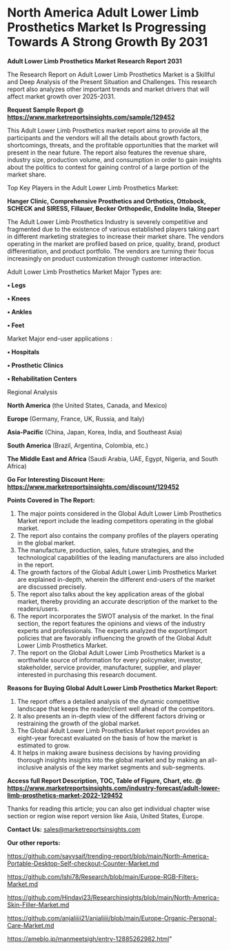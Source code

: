 # North America Adult Lower Limb Prosthetics Market Is Progressing Towards A Strong Growth By 2031

<strong>Adult Lower Limb Prosthetics Market Research Report 2031</strong>

The Research Report on Adult Lower Limb Prosthetics Market is a Skillful and Deep Analysis of the Present Situation and Challenges. This research report also analyzes other important trends and market drivers that will affect market growth over 2025-2031.

<strong>Request Sample Report @ <a href=https://www.marketreportsinsights.com/sample/129452>https://www.marketreportsinsights.com/sample/129452</a></strong>

This Adult Lower Limb Prosthetics market report aims to provide all the participants and the vendors will all the details about growth factors, shortcomings, threats, and the profitable opportunities that the market will present in the near future. The report also features the revenue share, industry size, production volume, and consumption in order to gain insights about the politics to contest for gaining control of a large portion of the market share.

Top Key Players in the Adult Lower Limb Prosthetics Market:

<strong>Hanger Clinic, Comprehensive Prosthetics and Orthotics, Ottobock, SCHECK and SIRESS, Fillauer, Becker Orthopedic, Endolite India, Steeper</strong>

The Adult Lower Limb Prosthetics Industry is severely competitive and fragmented due to the existence of various established players taking part in different marketing strategies to increase their market share. The vendors operating in the market are profiled based on price, quality, brand, product differentiation, and product portfolio. The vendors are turning their focus increasingly on product customization through customer interaction.

Adult Lower Limb Prosthetics Market Major Types are:

<strong>• Legs

• Knees

• Ankles

• Feet</strong>

Market Major end-user applications :

<strong>• Hospitals

• Prosthetic Clinics

• Rehabilitation Centers</strong>

Regional Analysis

</u><strong><b>North America</b></strong> (the United States, Canada, and Mexico)

<strong><b>Europe </b></strong>(Germany, France, UK, Russia, and Italy)

<strong><b>Asia-Pacific</b></strong> (China, Japan, Korea, India, and Southeast Asia)

<strong><b>South America</b></strong> (Brazil, Argentina, Colombia, etc.)

<strong><b>The Middle East and Africa</b></strong> (Saudi Arabia, UAE, Egypt, Nigeria, and South Africa)

<strong>Go For Interesting Discount Here: <a href=https://www.marketreportsinsights.com/discount/129452>https://www.marketreportsinsights.com/discount/129452</a></strong>

<strong>Points Covered in The Report:</strong>
<ol>
  <li>The major points considered in the Global Adult Lower Limb Prosthetics Market report include the leading competitors operating in the global market.</li>
  <li>The report also contains the company profiles of the players operating in the global market.</li>
  <li>The manufacture, production, sales, future strategies, and the technological capabilities of the leading manufacturers are also included in the report.</li>
  <li>The growth factors of the Global Adult Lower Limb Prosthetics Market are explained in-depth, wherein the different end-users of the market are discussed precisely.</li>
  <li>The report also talks about the key application areas of the global market, thereby providing an accurate description of the market to the readers/users.</li>
  <li>The report incorporates the SWOT analysis of the market. In the final section, the report features the opinions and views of the industry experts and professionals. The experts analyzed the export/import policies that are favorably influencing the growth of the Global Adult Lower Limb Prosthetics Market.</li>
  <li>The report on the Global Adult Lower Limb Prosthetics Market is a worthwhile source of information for every policymaker, investor, stakeholder, service provider, manufacturer, supplier, and player interested in purchasing this research document.</li>
</ol>
<strong>Reasons for Buying Global Adult Lower Limb Prosthetics Market Report:</strong>

<ol>
  <li>The report offers a detailed analysis of the dynamic competitive landscape that keeps the reader/client well ahead of the competitors.</li>
  <li>It also presents an in-depth view of the different factors driving or restraining the growth of the global market.</li>
  <li>The Global Adult Lower Limb Prosthetics Market report provides an eight-year forecast evaluated on the basis of how the market is estimated to grow.</li>
  <li>It helps in making aware business decisions by having providing thorough insights insights into the global market and by making an all-inclusive analysis of the key market segments and sub-segments.</li>
</ol>
<strong>Access full Report Description, TOC, Table of Figure, Chart, etc. @ <a href=https://www.marketreportsinsights.com/industry-forecast/adult-lower-limb-prosthetics-market-2022-129452>https://www.marketreportsinsights.com/industry-forecast/adult-lower-limb-prosthetics-market-2022-129452</a></strong>


Thanks for reading this article; you can also get individual chapter wise section or region wise report version like Asia, United States, Europe.

<strong>Contact Us:</strong>
sales@marketreportsinsights.com

<strong>Our other reports:</strong>

<a href=https://github.com/sayysaif/trending-report/blob/main/North-America-Portable-Desktop-Self-checkout-Counter-Market.md>https://github.com/sayysaif/trending-report/blob/main/North-America-Portable-Desktop-Self-checkout-Counter-Market.md</a>

<a href=https://github.com/Ishi78/Research/blob/main/Europe-RGB-Filters-Market.md>https://github.com/Ishi78/Research/blob/main/Europe-RGB-Filters-Market.md</a>

<a href=https://github.com/Hindavi23/Researchinsights/blob/main/North-America-Skin-Filler-Market.md>https://github.com/Hindavi23/Researchinsights/blob/main/North-America-Skin-Filler-Market.md</a>

<a href=https://github.com/anjaliiii21/anjaliiii/blob/main/Europe-Organic-Personal-Care-Market.md>https://github.com/anjaliiii21/anjaliiii/blob/main/Europe-Organic-Personal-Care-Market.md</a>

<a href=https://ameblo.jp/manmeetsigh/entry-12885262982.html>https://ameblo.jp/manmeetsigh/entry-12885262982.html</a>"
